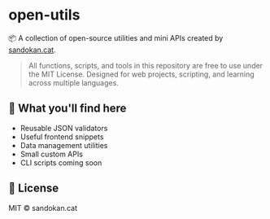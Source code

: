 # open-utils

📦 A collection of open-source utilities and mini APIs created by [sandokan.cat](https://sandokancat.github.io/CV/).

> All functions, scripts, and tools in this repository are free to use under the MIT License. Designed for web projects, scripting, and learning across multiple languages.

## 🔧 What you'll find here

- Reusable JSON validators
- Useful frontend snippets
- Data management utilities
- Small custom APIs
- CLI scripts coming soon

## 📝 License

MIT © sandokan.cat
